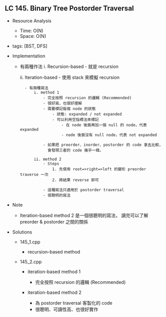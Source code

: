 ## LC 145. Binary Tree Postorder Traversal
- Resource Analysis
    - Time: O(N)
    - Space: O(N)

- tags: [BST, DFS]

- Implementation
    - 有兩種作法
        i.  Recursion-based
            - 就是 recursion

        ii. Iteration-based
            - 使用 stack 來模擬 recursion
             
            - 有兩種寫法 
                i. method 1 
                    - 完全按照 recursion 的邏輯 (Recommended)
                    - 很好寫，也很好理解
                    - 需要標記每個 node 的狀態
                        - 狀態: expanded / not expanded
                        - 可以利用空指標法來標記
                            - 在 node 後面再加一個 null 的 node，代表 expanded
                            - node 後面沒有 null node，代表 not expanded

                    - 如果把 preorder、inorder、postorder 的 code 拿去比較，
                      會發現三者的 code 幾乎一樣。

                ii. method 2 
                    - Steps
                        1. 先使用 root=>right=>left 的變形 preorder traverse 一次
                        2. 將結果 reverse 即可
                         
                    - 這種寫法只適用於 postorder traversal
                    - 很聰明的寫法

- Note
    - Iteration-based method 2 是一個很聰明的寫法，
      讀完可以了解 preorder & postorder 之間的關係 

- Solutions
    - 145_1.cpp
        - recursion-based method    

    - 145_2.cpp
        - iteration-based method 1
            - 完全按照 recursion 的邏輯 (Recommended)
        
        - iteration-based method 2
            - 為 postorder traversal 客製化的 code 
            - 很聰明、可讀性高、也很好實作